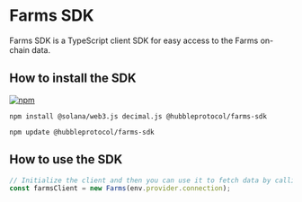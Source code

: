 # Farms SDK

Farms SDK is a TypeScript client SDK for easy access to the Farms on-chain data.

## How to install the SDK

[![npm](https://img.shields.io/npm/v/@hubbleprotocol/farms-sdk)](https://www.npmjs.com/package/@hubbleprotocol/farms-sdk)

```shell
npm install @solana/web3.js decimal.js @hubbleprotocol/farms-sdk
```

```shell
npm update @hubbleprotocol/farms-sdk
```

## How to use the SDK

```typescript
// Initialize the client and then you can use it to fetch data by calling it
const farmsClient = new Farms(env.provider.connection);
```